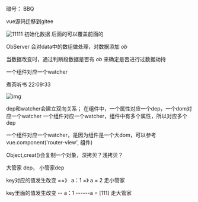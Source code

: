 
暗号： BBQ



vue源码迁移到gitee


![11111](F:\桌面\11111.png)
初始化数据 后面的可以覆盖前面的


ObServer 会对data中的数组做处理，对数据添加 _ob_


当数据改变时，通过判断段数据是否有 _ob_ 来确定是否进行过数据劫持




一个组件对应一个watcher

煮茶听书 22:09:33

![img](file:///E:\QQ\782460001\Image\C2C\OISFJ5O`%1J3@`DP0RX`N%Y.png)


dep和watcher会建立双向关系；
在组件中，一个属性对应一个dep，一个dom对应一个watcher
一个组件对应一个watcher，组件中有多个属性，所以对应多个dep


一个组件对应一个watcher，是因为组件是一个大dom，可以参考vue.component('router-view', 组件)


Object,creat()会复制一个对象，深拷贝？浅拷贝？

  



大管家 dep， 小管家dep

key对应的值发生改变 ==》 a：1 =》 a = 2 走小管家

key里面的值发生改变 -- a：1 ------a = [111] 走大管家

